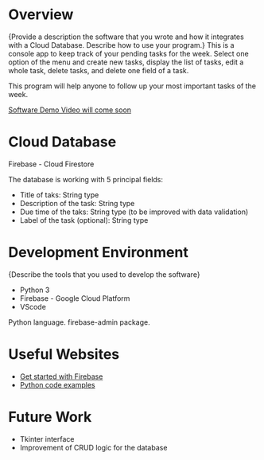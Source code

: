 # Overview

{Provide a description the software that you wrote and how it integrates with a Cloud Database.  Describe how to use your program.}
This is a console app to keep track of your pending tasks for the week. Select one option of the menu and create new tasks, display the list of tasks, edit a whole task, delete tasks, and delete one field of a task.  

This program will help anyone to follow up your most important tasks of the week.

[Software Demo Video will come soon](#)

# Cloud Database

Firebase - Cloud Firestore

The database is working with 5 principal fields: 
* Title of taks: String type
* Description of the task: String type
* Due time of the taks: String type (to be improved with data validation)
* Label of the task (optional): String type

# Development Environment

{Describe the tools that you used to develop the software}
* Python 3
* Firebase - Google Cloud Platform
* VScode

Python language.
firebase-admin package.

# Useful Websites

* [Get started with Firebase](https://firebase.google.com/docs/firestore/quickstart)
* [Python code examples](https://github.com/GoogleCloudPlatform/python-docs-samples/blob/e9063143db274e1c4f6e12cf030c85e53dbf9592/firestore/cloud-client/snippets.py)

# Future Work

* Tkinter interface
* Improvement of CRUD logic for the database 